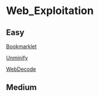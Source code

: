 # Web_Exploitation

## Easy

[Bookmarklet](bookmarklet.md)

[Unminify](unminify.md)

[WebDecode](webdecode.md)

## Medium
